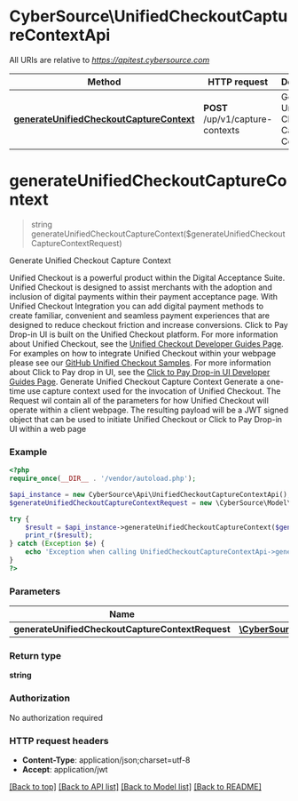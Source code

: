 # CyberSource\UnifiedCheckoutCaptureContextApi

All URIs are relative to *https://apitest.cybersource.com*

Method | HTTP request | Description
------------- | ------------- | -------------
[**generateUnifiedCheckoutCaptureContext**](UnifiedCheckoutCaptureContextApi.md#generateUnifiedCheckoutCaptureContext) | **POST** /up/v1/capture-contexts | Generate Unified Checkout Capture Context


# **generateUnifiedCheckoutCaptureContext**
> string generateUnifiedCheckoutCaptureContext($generateUnifiedCheckoutCaptureContextRequest)

Generate Unified Checkout Capture Context

Unified Checkout is a powerful product within the Digital Acceptance Suite. Unified Checkout is designed to assist merchants with the adoption and inclusion of digital payments within their payment acceptance page. With Unified Checkout Integration you can add digital payment methods to create familiar, convenient and seamless payment experiences that are designed to reduce checkout friction and increase conversions. Click to Pay Drop-in UI is built on the Unified Checkout platform. For more information about Unified Checkout, see the [Unified Checkout Developer Guides Page](https://developer.cybersource.com/docs/cybs/en-us/unified-checkout/developer/all/rest/unified-checkout/uc-intro.html). For examples on how to integrate Unified Checkout within your webpage please see our [GitHub Unified Checkout Samples](https://github.com/CyberSource/cybersource-unified-checkout-sample-java). For more information about Click to Pay drop in UI, see the [Click to Pay Drop-in UI Developer Guides Page](https://developer.cybersource.com/docs/cybs/en-us/click-to-pay/developer/all/rest/click-to-pay/ctp-intro.html). Generate Unified Checkout Capture Context Generate a one-time use capture context used for the invocation of Unified Checkout. The Request wil contain all of the parameters for how Unified Checkout will operate within a client webpage. The resulting payload will be a JWT signed object that can be used to initiate Unified Checkout or Click to Pay Drop-in UI within a web page

### Example
```php
<?php
require_once(__DIR__ . '/vendor/autoload.php');

$api_instance = new CyberSource\Api\UnifiedCheckoutCaptureContextApi();
$generateUnifiedCheckoutCaptureContextRequest = new \CyberSource\Model\GenerateUnifiedCheckoutCaptureContextRequest(); // \CyberSource\Model\GenerateUnifiedCheckoutCaptureContextRequest | 

try {
    $result = $api_instance->generateUnifiedCheckoutCaptureContext($generateUnifiedCheckoutCaptureContextRequest);
    print_r($result);
} catch (Exception $e) {
    echo 'Exception when calling UnifiedCheckoutCaptureContextApi->generateUnifiedCheckoutCaptureContext: ', $e->getMessage(), PHP_EOL;
}
?>
```

### Parameters

Name | Type | Description  | Notes
------------- | ------------- | ------------- | -------------
 **generateUnifiedCheckoutCaptureContextRequest** | [**\CyberSource\Model\GenerateUnifiedCheckoutCaptureContextRequest**](../Model/GenerateUnifiedCheckoutCaptureContextRequest.md)|  |

### Return type

**string**

### Authorization

No authorization required

### HTTP request headers

 - **Content-Type**: application/json;charset=utf-8
 - **Accept**: application/jwt

[[Back to top]](#) [[Back to API list]](../../README.md#documentation-for-api-endpoints) [[Back to Model list]](../../README.md#documentation-for-models) [[Back to README]](../../README.md)

